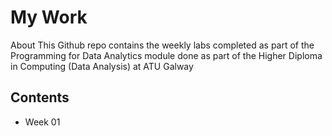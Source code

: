 # My Work

About
This Github repo contains the weekly labs completed as part of the Programming for Data Analytics module done as part of the Higher Diploma in Computing (Data Analysis) at ATU Galway

## Contents
- Week 01
